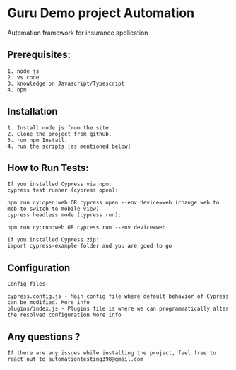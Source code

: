 
# Guru Demo project Automation

Automation framework for insurance application



## Prerequisites:

    1. node js
    2. vs code
    3. knowledge on Javascript/Typescript
    4. npm




## Installation

    1. Install node js from the site.
    2. Clone the project from github.
    3. run npm Install.
    4. run the scripts [as mentioned below]

    
    
## How to Run Tests:

    If you installed Cypress via npm:
    cypress test runner (cypress open):

    npm run cy:open:web OR cypress open --env device=web (change web to mob to switch to mobile view)
    cypress headless mode (cypress run):

    npm run cy:run:web OR cypress run --env device=web
    
    If you installed Cypress zip:
    import cypress-example folder and you are good to go
## Configuration
    Config files:

    cypress.config.js - Main config file where default behavior of Cypress can be modified. More info
    plugins/index.js - Plugins file is where we can programmatically alter the resolved configuration More info
## Any questions ?

    If there are any issues while installing the project, feel free to react out to automationtesting398@gmail.com
